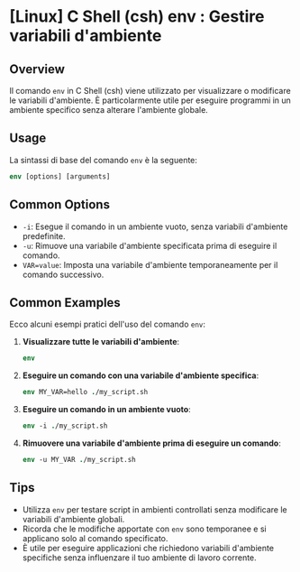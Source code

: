 # [Linux] C Shell (csh) env <Utilizzo equivalente>: Gestire variabili d'ambiente

## Overview
Il comando `env` in C Shell (csh) viene utilizzato per visualizzare o modificare le variabili d'ambiente. È particolarmente utile per eseguire programmi in un ambiente specifico senza alterare l'ambiente globale.

## Usage
La sintassi di base del comando `env` è la seguente:

```csh
env [options] [arguments]
```

## Common Options
- `-i`: Esegue il comando in un ambiente vuoto, senza variabili d'ambiente predefinite.
- `-u`: Rimuove una variabile d'ambiente specificata prima di eseguire il comando.
- `VAR=value`: Imposta una variabile d'ambiente temporaneamente per il comando successivo.

## Common Examples
Ecco alcuni esempi pratici dell'uso del comando `env`:

1. **Visualizzare tutte le variabili d'ambiente**:
   ```csh
   env
   ```

2. **Eseguire un comando con una variabile d'ambiente specifica**:
   ```csh
   env MY_VAR=hello ./my_script.sh
   ```

3. **Eseguire un comando in un ambiente vuoto**:
   ```csh
   env -i ./my_script.sh
   ```

4. **Rimuovere una variabile d'ambiente prima di eseguire un comando**:
   ```csh
   env -u MY_VAR ./my_script.sh
   ```

## Tips
- Utilizza `env` per testare script in ambienti controllati senza modificare le variabili d'ambiente globali.
- Ricorda che le modifiche apportate con `env` sono temporanee e si applicano solo al comando specificato.
- È utile per eseguire applicazioni che richiedono variabili d'ambiente specifiche senza influenzare il tuo ambiente di lavoro corrente.